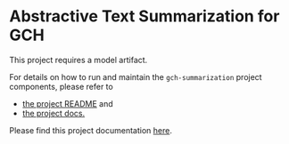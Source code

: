# Abstractive Text Summarization for GCH

This project requires a model artifact.

For details on how to run and maintain the `gch-summarization` project components, please refer to
- [the project README](../README.md) and
- [the project docs.](../../docs/)

Please find this project documentation [here](https://onclusive.atlassian.net/wiki/spaces/ML/pages/3192652415/Summarization).
